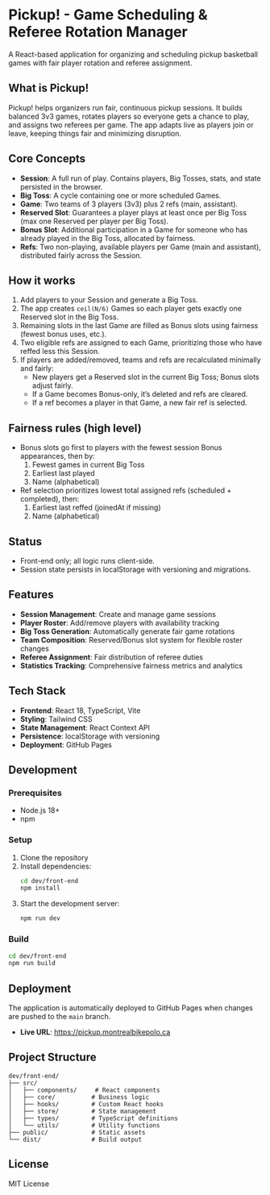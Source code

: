 # Pickup! - Game Scheduling & Referee Rotation Manager

A React-based application for organizing and scheduling pickup basketball games with fair player rotation and referee assignment.

## What is Pickup!
Pickup! helps organizers run fair, continuous pickup sessions. It builds balanced 3v3 games, rotates players so everyone gets a chance to play, and assigns two referees per game. The app adapts live as players join or leave, keeping things fair and minimizing disruption.

## Core Concepts
- **Session**: A full run of play. Contains players, Big Tosses, stats, and state persisted in the browser.
- **Big Toss**: A cycle containing one or more scheduled Games.
- **Game**: Two teams of 3 players (3v3) plus 2 refs (main, assistant).
- **Reserved Slot**: Guarantees a player plays at least once per Big Toss (max one Reserved per player per Big Toss).
- **Bonus Slot**: Additional participation in a Game for someone who has already played in the Big Toss, allocated by fairness.
- **Refs**: Two non-playing, available players per Game (main and assistant), distributed fairly across the Session.

## How it works
1. Add players to your Session and generate a Big Toss.
2. The app creates `ceil(N/6)` Games so each player gets exactly one Reserved slot in the Big Toss.
3. Remaining slots in the last Game are filled as Bonus slots using fairness (fewest bonus uses, etc.).
4. Two eligible refs are assigned to each Game, prioritizing those who have reffed less this Session.
5. If players are added/removed, teams and refs are recalculated minimally and fairly:
   - New players get a Reserved slot in the current Big Toss; Bonus slots adjust fairly.
   - If a Game becomes Bonus-only, it’s deleted and refs are cleared.
   - If a ref becomes a player in that Game, a new fair ref is selected.

## Fairness rules (high level)
- Bonus slots go first to players with the fewest session Bonus appearances, then by:
  1) Fewest games in current Big Toss
  2) Earliest last played
  3) Name (alphabetical)
- Ref selection prioritizes lowest total assigned refs (scheduled + completed), then:
  1) Earliest last reffed (joinedAt if missing)
  2) Name (alphabetical)

## Status
- Front-end only; all logic runs client-side.
- Session state persists in localStorage with versioning and migrations.

## Features

- **Session Management**: Create and manage game sessions
- **Player Roster**: Add/remove players with availability tracking
- **Big Toss Generation**: Automatically generate fair game rotations
- **Team Composition**: Reserved/Bonus slot system for flexible roster changes
- **Referee Assignment**: Fair distribution of referee duties
- **Statistics Tracking**: Comprehensive fairness metrics and analytics

## Tech Stack

- **Frontend**: React 18, TypeScript, Vite
- **Styling**: Tailwind CSS
- **State Management**: React Context API
- **Persistence**: localStorage with versioning
- **Deployment**: GitHub Pages

## Development

### Prerequisites

- Node.js 18+
- npm

### Setup

1. Clone the repository
2. Install dependencies:
   ```bash
   cd dev/front-end
   npm install
   ```
3. Start the development server:
   ```bash
   npm run dev
   ```

### Build

```bash
cd dev/front-end
npm run build
```

## Deployment

The application is automatically deployed to GitHub Pages when changes are pushed to the `main` branch.

- **Live URL**: https://pickup.montrealbikepolo.ca

## Project Structure

```
dev/front-end/
├── src/
│   ├── components/     # React components
│   ├── core/          # Business logic
│   ├── hooks/         # Custom React hooks
│   ├── store/         # State management
│   ├── types/         # TypeScript definitions
│   └── utils/         # Utility functions
├── public/            # Static assets
└── dist/              # Build output
```


## License

MIT License
